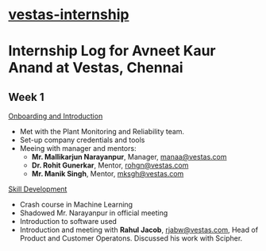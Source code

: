 # <ins>vestas-internship
# Internship Log for Avneet Kaur Anand at Vestas, Chennai

## Week 1

<ins> Onboarding and Introduction </ins>
- Met with the Plant Monitoring and Reliability team.
- Set-up company credentials and tools
- Meeing with manager and mentors:
    - **Mr. Mallikarjun Narayanpur**, Manager, <manaa@vestas.com>
    - **Dr. Rohit Gunerkar**, Mentor, <rohgn@vestas.com>
    - **Mr. Manik Singh**, Mentor, <mksgh@vestas.com>

<ins> Skill Development </ins>
- Crash course in Machine Learning
- Shadowed Mr. Narayanpur in official meeting
- Introduction to software used
- Introduction and meeting with **Rahul Jacob**, <rjabw@vestas.com>, Head of Product and Customer Operatons. Discussed his work with Scipher.